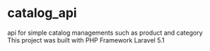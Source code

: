 # catalog_api

api for simple catalog managements such as product and category  
This project was built with PHP Framework Laravel 5.1

